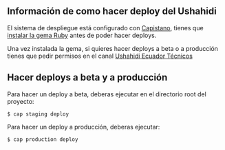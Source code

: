 Información de como hacer deploy del Ushahidi
---------------------------------------------

El sistema de despliegue está configurado con [Capistano](http://capistranorb.com/),
tienes que [instalar la gema Ruby](http://capistranorb.com/documentation/getting-started/installation/)
antes de poder hacer deploys.

Una vez instalada la gema, si quieres hacer deploys a beta o a producción tienes
que pedir permisos en el canal [Ushahidi Ecuador Técnicos](https://telegram.me/joinchat/AbmN-wcPvovTZcL0Lpr14Q)

Hacer deploys a beta y a producción
-----------------------------------

Para hacer un deploy a beta, deberas ejecutar en el directorio root del proyecto:

  `$ cap staging deploy`

Para hacer un deploy a producción, deberas ejecutar:

  `$ cap production deploy`

